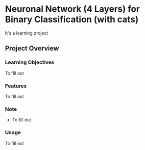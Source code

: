 # Neuronal Network (4 Layers) for Binary Classification (with cats)
It's a learning project

## Project Overview 

### Learning Objectives
To fill out

### Features
To fill out

### Note
- To fill out

### Usage
To fill out